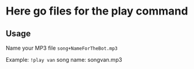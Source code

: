 # Here go files for the play command

## Usage 

Name your MP3 file `song+NameForTheBot.mp3`

Example:  `!play van` song name: songvan.mp3
